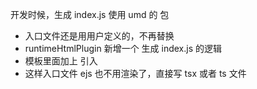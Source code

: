 开发时候，生成 index.js 使用 umd 的 包

- 入口文件还是用用户定义的，不再替换
- runtimeHtmlPlugin 新增一个 生成 index.js 的逻辑
- 模板里面加上 引入
- 这样入口文件 ejs 也不用渲染了，直接写 tsx 或者 ts 文件

